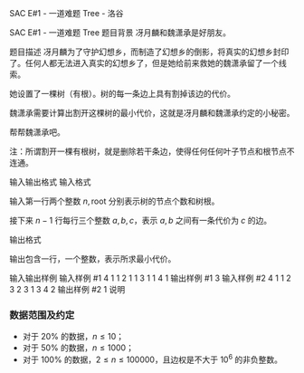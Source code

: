 



SAC E#1 - 一道难题 Tree - 洛谷














SAC E#1 - 一道难题 Tree
题目背景
冴月麟和魏潇承是好朋友。

题目描述
冴月麟为了守护幻想乡，而制造了幻想乡的倒影，将真实的幻想乡封印了。任何人都无法进入真实的幻想乡了，但是她给前来救她的魏潇承留了一个线索。

她设置了一棵树（有根）。树的每一条边上具有割掉该边的代价。

魏潇承需要计算出割开这棵树的最小代价，这就是冴月麟和魏潇承约定的小秘密。

帮帮魏潇承吧。


注：所谓割开一棵有根树，就是删除若干条边，使得任何任何叶子节点和根节点不连通。

输入输出格式
输入格式

输入第一行两个整数 $n,\mathrm{root}$ 分别表示树的节点个数和树根。

接下来 $n-1$ 行每行三个整数 $a,b,c$，表示 $a,b$ 之间有一条代价为 $c$ 的边。

输出格式

输出包含一行，一个整数，表示所求最小代价。

输入输出样例
输入样例 #1
4 1
1 2 1 
1 3 1
1 4 1
输出样例 #1
3
输入样例 #2
4 1
1 2 3
2 3 1
3 4 2
输出样例 #2
1
说明
### 数据范围及约定

- 对于 $20\%$ 的数据，$n\le 10$；
- 对于 $50\%$ 的数据，$n \le 1000$；
- 对于 $100\%$ 的数据，$2\le n \le 100000$，且边权是不大于 $10^6$ 的非负整数。







